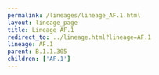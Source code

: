 ```yaml
---
permalink: /lineages/lineage_AF.1.html
layout: lineage_page
title: Lineage AF.1
redirect_to: ../lineage.html?lineage=AF.1
lineage: AF.1
parent: B.1.1.305
children: ['AF.1']
---
```

